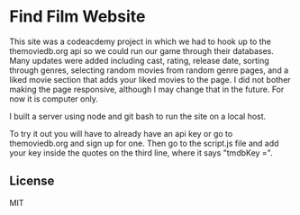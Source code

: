 # Find Film Website

This site was a codeacdemy project in which we had to hook up to the themoviedb.org api so we could run our game through their databases.  Many updates were added including cast, rating, release date, sorting through genres, selecting random movies from random genre pages, and a liked movie section that adds your liked movies to the page.  I did not bother making the page responsive, although I may change that in the future.  For now it is computer only.  

I built a server using node and git bash to run the site on a local host.  

To try it out you will have to already have an api key or go to themoviedb.org and sign up for one.  Then go to the script.js file and add your key inside the quotes on the third line, where it says "tmdbKey =".  


## License
MIT